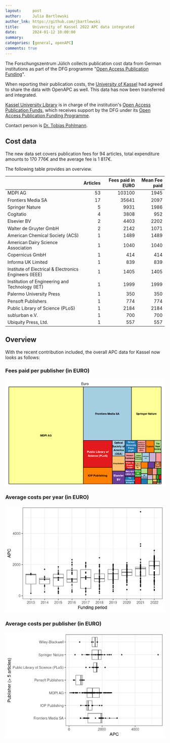 ```yaml
---
layout:     post
author:     Julia Bartlewski
author_lnk: https://github.com/jbartlewski
title:      University of Kassel 2022 APC data integrated
date:       2024-01-12 10:00:00
summary:    
categories: [general, openAPC]
comments: true
---
```





The Forschungszentrum Jülich collects publication cost data from German institutions as part of the DFG programme "[Open Access Publication Funding](https://www.fz-juelich.de/en/zb/open-science/open-access/monitoring-dfg-oa-publication-funding)".

When reporting their publication costs, the [University of Kassel](https://www.uni-kassel.de/uni/en/) had agreed to share the data with OpenAPC as well. This data has now been transferred and integrated.

[Kassel University Library](https://www.uni-kassel.de/ub/en/) is in charge of the institution's [Open Access Publication Funds](https://www.uni-kassel.de/ub/en/publishing/open-access/publikationsfonds),
which receives support by the DFG under its [Open Access Publication Funding Programme](https://www.dfg.de/en/research_funding/programmes/infrastructure/lis/open_access/infrastructure_funding/).

Contact person is [Dr. Tobias Pohlmann](mailto:openaccess@bibliothek.uni-kassel.de).

## Cost data



The new data set covers publication fees for 94 articles, total expenditure amounts to 170 776€ and the average fee is 1 817€.

The following table provides an overview.



|                                                       | Articles| Fees paid in EURO| Mean Fee paid|
|:------------------------------------------------------|--------:|-----------------:|-------------:|
|MDPI AG                                                |       53|            103100|          1945|
|Frontiers Media SA                                     |       17|             35641|          2097|
|Springer Nature                                        |        5|              9931|          1986|
|Cogitatio                                              |        4|              3808|           952|
|Elsevier BV                                            |        2|              4403|          2202|
|Walter de Gruyter GmbH                                 |        2|              2142|          1071|
|American Chemical Society (ACS)                        |        1|              1489|          1489|
|American Dairy Science Association                     |        1|              1040|          1040|
|Copernicus GmbH                                        |        1|               414|           414|
|Informa UK Limited                                     |        1|               839|           839|
|Institute of Electrical & Electronics Engineers (IEEE) |        1|              1405|          1405|
|Institution of Engineering and Technology (IET)        |        1|              1999|          1999|
|Palermo University Press                               |        1|               350|           350|
|Pensoft Publishers                                     |        1|               774|           774|
|Public Library of Science (PLoS)                       |        1|              2184|          2184|
|sub\urban e.V.                                         |        1|               700|           700|
|Ubiquity Press, Ltd.                                   |        1|               557|           557|



## Overview

With the recent contribution included, the overall APC data for Kassel now looks as follows:

### Fees paid per publisher (in EURO)

![plot of chunk tree_kassel_2024_01_12_full](/figure/tree_kassel_2024_01_12_full-1.png)

###  Average costs per year (in EURO)

![plot of chunk box_kassel_2024_01_12_year_full](/figure/box_kassel_2024_01_12_year_full-1.png)

###  Average costs per publisher (in EURO)

![plot of chunk box_kassel_2024_01_12_publisher_full](/figure/box_kassel_2024_01_12_publisher_full-1.png)
